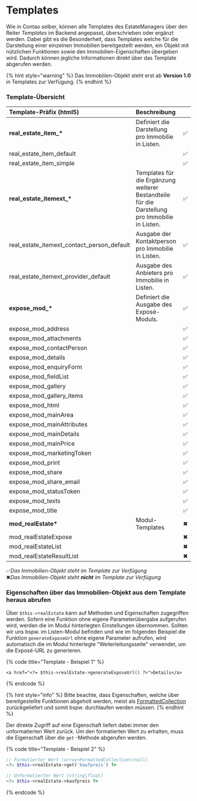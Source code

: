 # Templates

Wie in Contao selber, können alle Templates des EstateManagers über den Reiter _Templates_ im Backend angepasst, überschrieben oder ergänzt werden. Dabei gibt es die Besonderheit, dass Templates welche für die Darstellung einer einzelnen Immobilien bereitgestellt werden, ein Objekt mit nützlichen Funktionen sowie den Immobilien-Eigenschaften übergeben wird. Dadurch können jegliche Informationen direkt über das Template abgerufen werden.

{% hint style="warning" %}
Das Immobilien-Objekt steht erst ab **Version 1.0** in Templates zur Verfügung.
{% endhint %}

### Template-Übersicht

| Template-Präfix \(html5\) | Beschreibung |   |
| :--- | :--- | ---: |
| **real\_estate\_item\_\*** | Definiert die Darstellung pro Immobilie in Listen. | ✅ |
| real\_estate\_item\_default |  | ✅ |
| real\_estate\_item\_simple |  | ✅ |
| **real\_estate\_itemext\_\*** | Templates für die Ergänzung weiterer Bestandteile für die Darstellung pro Immobilie in Listen. | ✅ |
| real\_estate\_itemext\_contact\_person\_default | Ausgabe der Kontaktperson pro Immobilie in Listen. | ✅ |
| real\_estate\_itemext\_provider\_default | Ausgabe des Anbieters pro Immobilie in Listen. | ✅ |
| **expose\_mod\_\*** | Definiert die Ausgabe des Exposé-Moduls. | ✅ |
| expose\_mod\_address |  | ✅ |
| expose\_mod\_attachments |  | ✅ |
| expose\_mod\_contactPerson |  | ✅ |
| expose\_mod\_details |  | ✅ |
| expose\_mod\_enquiryForm |  | ✅ |
| expose\_mod\_fieldList |  | ✅ |
| expose\_mod\_gallery |  | ✅ |
| expose\_mod\_gallery\_items |  | ✅ |
| expose\_mod\_html |  | ✅ |
| expose\_mod\_mainArea |  | ✅ |
| expose\_mod\_mainAttributes |  | ✅ |
| expose\_mod\_mainDetails |  | ✅ |
| expose\_mod\_mainPrice |  | ✅ |
| expose\_mod\_marketingToken |  | ✅ |
| expose\_mod\_print |  | ✅ |
| expose\_mod\_share |  | ✅ |
| expose\_mod\_share\_email |  | ✅ |
| expose\_mod\_statusToken |  | ✅ |
| expose\_mod\_texts |  | ✅ |
| expose\_mod\_title |  | ✅ |
| **mod\_realEstate\*** | Modul-Templates | ✖  |
| mod\_realEstateExpose |  | ✖ |
| mod\_realEstateList |  | ✖ |
| mod\_realEstateResultList |  | ✖ |

✅_Das Immobilien-Objekt steht im Template zur Verfügung_  
✖_Das Immobilien-Objekt steht **nicht** im Template zur Verfügung_

### Eigenschaften über das Immobilien-Objekt aus dem Template heraus abrufen

Über `$this->realEstate` kann auf Methoden und Eigenschaften zugegriffen werden. Sofern eine Funktion ohne eigene Parameterübergabe aufgerufen wird, werden die im Modul hinterlegten Einstellungen übernommen. Sollten wir uns bspw. im Listen-Modul befinden und wie im folgenden Beispiel die Funktion `generateExposeUrl` ohne eigene Parameter aufrufen, wird automatisch die im Modul hinterlegte "Weiterleitungsseite" verwendet, um die Exposé-URL zu generieren.

{% code title="Template - Beispiel 1" %}
```markup
<a href="<?= $this->realEstate->generateExposeUrl() ?>">Details</a>
```
{% endcode %}

{% hint style="info" %}
Bitte beachte, dass Eigenschaften, welche über bereitgestellte Funktionen abgeholt werden, meist als [FormattedCollection](formattedcollection.md) zurückgeliefert und somit bspw. durchlaufen werden müssen.
{% endhint %}

Der direkte Zugriff auf eine Eigenschaft liefert dabei immer den unformatierten Wert zurück. Um den formatierten Wert zu erhalten, muss die Eigenschaft über die `get` -Methode abgerufen werden.

{% code title="Template - Beispiel 2" %}
```php
// Formatierter Wert (array<FormattedCollection>|null)
<?= $this->realEstate->get('kaufpreis') ?> 

// Unformatierter Wert (string|float)
<?= $this->realEstate->kaufpreis ?>
```
{% endcode %}

